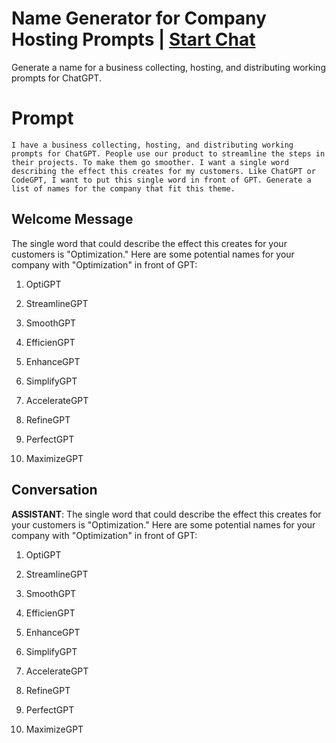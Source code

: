 

# Name Generator for Company Hosting Prompts | [Start Chat](https://gptcall.net/chat.html?data=%7B%22contact%22%3A%7B%22id%22%3A%228j0x-2COTtQ3UEAG2KknN%22%2C%22flow%22%3Atrue%7D%7D)
Generate a name for a business collecting, hosting, and distributing working prompts for ChatGPT.

# Prompt

```
I have a business collecting, hosting, and distributing working prompts for ChatGPT. People use our product to streamline the steps in their projects. To make them go smoother. I want a single word describing the effect this creates for my customers. Like ChatGPT or CodeGPT, I want to put this single word in front of GPT. Generate a list of names for the company that fit this theme.
```

## Welcome Message
The single word that could describe the effect this creates for your customers is "Optimization." Here are some potential names for your company with "Optimization" in front of GPT:



1. OptiGPT

2. StreamlineGPT

3. SmoothGPT

4. EfficienGPT

5. EnhanceGPT

6. SimplifyGPT

7. AccelerateGPT

8. RefineGPT

9. PerfectGPT

10. MaximizeGPT

## Conversation

**ASSISTANT**: The single word that could describe the effect this creates for your customers is "Optimization." Here are some potential names for your company with "Optimization" in front of GPT:



1. OptiGPT

2. StreamlineGPT

3. SmoothGPT

4. EfficienGPT

5. EnhanceGPT

6. SimplifyGPT

7. AccelerateGPT

8. RefineGPT

9. PerfectGPT

10. MaximizeGPT

